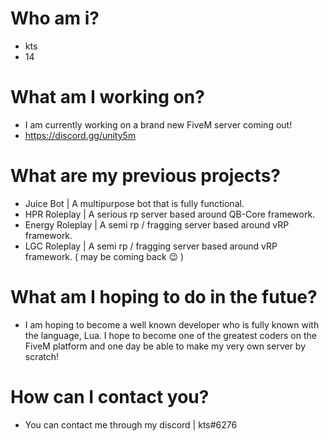 # Who am i?
- kts
- 14

# What am I working on?
- I am currently working on a brand new FiveM server coming out!
- https://discord.gg/unity5m

# What are my previous projects?
- Juice Bot | A multipurpose bot that is fully functional.
- HPR Roleplay | A serious rp server based around QB-Core framework.
- Energy Roleplay | A semi rp / fragging server based around vRP framework.
- LGC Roleplay | A semi rp / fragging server based around vRP framework. ( may be coming back 😉 )

# What am I hoping to do in the futue?
- I am hoping to become a well known developer who is fully known with the language, Lua. I hope to become one of the greatest coders on the FiveM platform and one day be able to make my very own server by scratch!

# How can I contact you?
- You can contact me through my discord | kts#6276
